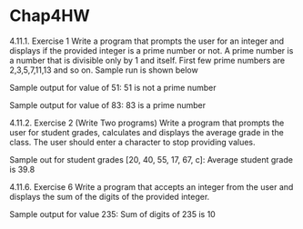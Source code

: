 # Chap4HW
4.11.1. Exercise 1
Write a program that prompts the user for an integer and displays if the provided integer is a prime number or not. A prime number is a number that is divisible only by 1 and itself. First few prime numbers are 2,3,5,7,11,13 and so on. Sample run is shown below

Sample output for value of 51:
51 is not a prime number

Sample output for value of 83:
83 is a prime number

4.11.2. Exercise 2 (Write Two programs)
Write a program that prompts the user for student grades, calculates and displays the average grade in the class. The user should enter a character to stop providing values.

Sample out for student grades [20, 40, 55, 17, 67, c]:
Average student grade is 39.8

4.11.6. Exercise 6
Write a program that accepts an integer from the user and displays the sum of the digits of the provided integer.

Sample output for value 235:
Sum of digits of 235 is 10
 
